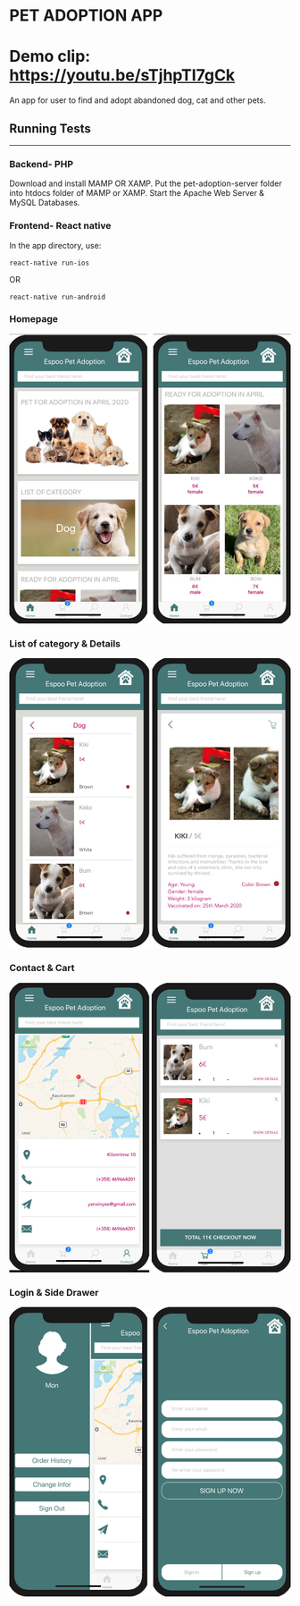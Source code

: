 # PET ADOPTION APP
Demo clip: https://youtu.be/sTjhpTI7gCk
=====================

An app for user to find and adopt abandoned dog, cat and other pets.

## Running Tests
-------------
### Backend- PHP
Download and install MAMP OR XAMP.
Put the pet-adoption-server folder into htdocs folder of MAMP or XAMP.
Start the Apache Web Server & MySQL Databases.

### Frontend- React native
In the app directory, use: 
```
react-native run-ios
```
OR
```
react-native run-android
```

### Homepage

![Screenshot](images/UI/homepage.png)

### List of category & Details

![Screenshot](images/UI/details.png)

### Contact & Cart

![Screenshot](images/UI/cart.png)

### Login & Side Drawer

![Screenshot](images/UI/drawer.png)

